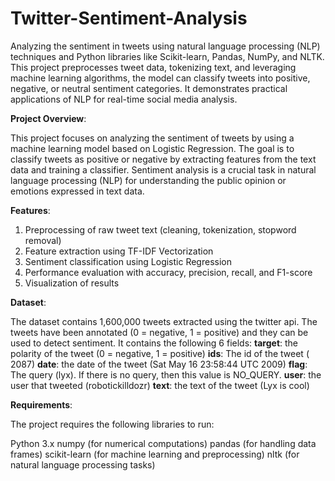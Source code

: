 # Twitter-Sentiment-Analysis
Analyzing the sentiment in tweets using natural language processing (NLP) techniques and Python libraries like Scikit-learn, Pandas, NumPy, and NLTK. This project preprocesses tweet data, tokenizing text, and leveraging machine learning algorithms, the model can classify tweets into positive, negative, or neutral sentiment categories. It demonstrates practical applications of NLP for real-time social media analysis. 

**Project Overview**:

This project focuses on analyzing the sentiment of tweets by using a machine learning model based on Logistic Regression. The goal is to classify tweets as positive or negative by extracting features from the text data and training a classifier. Sentiment analysis is a crucial task in natural language processing (NLP) for understanding the public opinion or emotions expressed in text data.

**Features**:

1. Preprocessing of raw tweet text (cleaning, tokenization, stopword removal)
2. Feature extraction using TF-IDF Vectorization
3. Sentiment classification using Logistic Regression
4. Performance evaluation with accuracy, precision, recall, and F1-score
5. Visualization of results

**Dataset**:

The dataset contains 1,600,000 tweets extracted using the twitter api. The tweets have been annotated (0 = negative, 1 = positive) and they can be used to detect sentiment.
It contains the following 6 fields:
**target**: the polarity of the tweet (0 = negative, 1 = positive)
**ids**: The id of the tweet ( 2087)
**date**: the date of the tweet (Sat May 16 23:58:44 UTC 2009)
**flag**: The query (lyx). If there is no query, then this value is NO_QUERY.
**user**: the user that tweeted (robotickilldozr)
**text**: the text of the tweet (Lyx is cool)

**Requirements**:

The project requires the following libraries to run:

Python 3.x
numpy (for numerical computations)
pandas (for handling data frames)
scikit-learn (for machine learning and preprocessing)
nltk (for natural language processing tasks)
